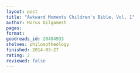 ```yaml
---
layout: post
title: "Awkward Moments Children's Bible, Vol. 1"
author: Horus Gilgamesh
pages: 
format: 
goodreads_id: 20404933
shelves: philosotheology
finished: 2014-03-27
rating: 2
reviewed: false
---
```

